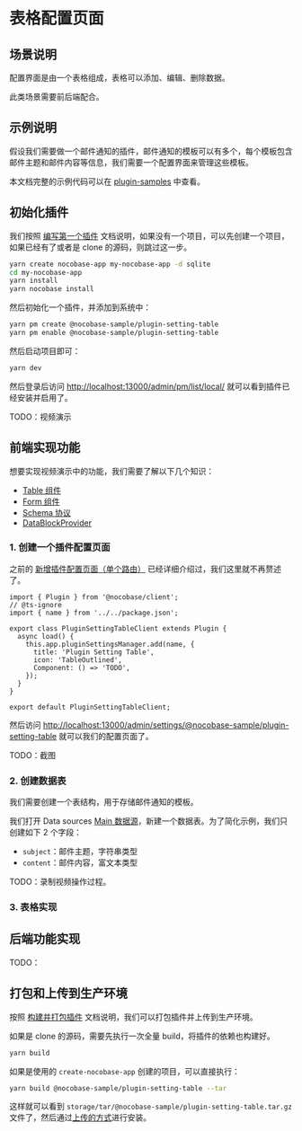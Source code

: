 # 表格配置页面

## 场景说明

配置界面是由一个表格组成，表格可以添加、编辑、删除数据。

此类场景需要前后端配合。

## 示例说明

假设我们需要做一个邮件通知的插件，邮件通知的模板可以有多个，每个模板包含邮件主题和邮件内容等信息，我们需要一个配置界面来管理这些模板。

本文档完整的示例代码可以在 [plugin-samples](https://github.com/nocobase/plugin-samples/tree/main/packages/plugins/%40nocobase-sample/plugin-setting-table) 中查看。

## 初始化插件

我们按照 [编写第一个插件](/development/your-fisrt-plugin) 文档说明，如果没有一个项目，可以先创建一个项目，如果已经有了或者是 clone 的源码，则跳过这一步。

```bash
yarn create nocobase-app my-nocobase-app -d sqlite
cd my-nocobase-app
yarn install
yarn nocobase install
```

然后初始化一个插件，并添加到系统中：

```bash
yarn pm create @nocobase-sample/plugin-setting-table
yarn pm enable @nocobase-sample/plugin-setting-table
```

然后启动项目即可：

```bash
yarn dev
```

然后登录后访问 [http://localhost:13000/admin/pm/list/local/](http://localhost:13000/admin/pm/list/local/) 就可以看到插件已经安装并启用了。

TODO：视频演示

## 前端实现功能

想要实现视频演示中的功能，我们需要了解以下几个知识：

- [Table 组件](https://client.docs.nocobase.com/components/table-v2)
- [Form 组件](https://client.docs.nocobase.com/components/form)
- [Schema 协议](/development/client/ui-schema/what-is-ui-schema)
- [DataBlockProvider](https://client.docs.nocobase.com/core/data-block/data-block-provider)


### 1. 创建一个插件配置页面

之前的 [新增插件配置页面（单个路由）](/plugin-samples/router/add-setting-page-single-route) 已经详细介绍过，我们这里就不再赘述了。

```tsx | pure
import { Plugin } from '@nocobase/client';
// @ts-ignore
import { name } from '../../package.json';

export class PluginSettingTableClient extends Plugin {
  async load() {
    this.app.pluginSettingsManager.add(name, {
      title: 'Plugin Setting Table',
      icon: 'TableOutlined',
      Component: () => 'TODO',
    });
  }
}

export default PluginSettingTableClient;
```

然后访问 [http://localhost:13000/admin/settings/@nocobase-sample/plugin-setting-table](http://localhost:13000/admin/settings/@nocobase-sample/plugin-setting-table) 就可以我们的配置页面了。

TODO：截图

### 2. 创建数据表

我们需要创建一个表结构，用于存储邮件通知的模板。

我们打开 Data sources [Main 数据源](http://localhost:13000/admin/settings/data-source-manager/main/collections)，新建一个数据表。为了简化示例，我们只创建如下 2 个字段：

- `subject`：邮件主题，字符串类型
- `content`：邮件内容，富文本类型

TODO：录制视频操作过程。

### 3. 表格实现

<!--
### 3. 新增表单实现

### 4. 编辑表单实现

### 5. 删除、筛选和批量删除实现 -->

## 后端功能实现

TODO：

## 打包和上传到生产环境

按照 [构建并打包插件](/development/your-fisrt-plugin#构建并打包插件) 文档说明，我们可以打包插件并上传到生产环境。

如果是 clone 的源码，需要先执行一次全量 build，将插件的依赖也构建好。

```bash
yarn build
```

如果是使用的 `create-nocobase-app` 创建的项目，可以直接执行：

```bash
yarn build @nocobase-sample/plugin-setting-table --tar
```

这样就可以看到 `storage/tar/@nocobase-sample/plugin-setting-table.tar.gz` 文件了，然后通过[上传的方式](/welcome/getting-started/plugin)进行安装。
